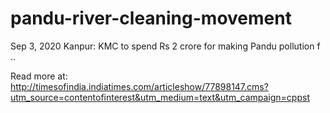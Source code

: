 # pandu-river-cleaning-movement

Sep 3, 2020
Kanpur: KMC to spend Rs 2 crore for making Pandu pollution f ..

Read more at:
http://timesofindia.indiatimes.com/articleshow/77898147.cms?utm_source=contentofinterest&utm_medium=text&utm_campaign=cppst
